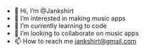 - 👋 Hi, I’m @Jankshirt
- 👀 I’m interested in making music apps 
- 🌱 I’m currently learning to code
- 💞️ I’m looking to collaborate on music apps
- 📫 How to reach me jankshirt@gmail.com

<!---
Jankshirt/Jankshirt is a ✨ special ✨ repository because its `README.md` (this file) appears on your GitHub profile.
You can click the Preview link to take a look at your changes.
--->
